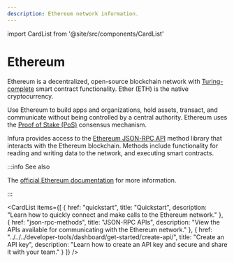 ```yaml
---
description: Ethereum network information.
---
```


import CardList from '@site/src/components/CardList'

# Ethereum

Ethereum is a decentralized, open-source blockchain network with [Turing-complete](https://en.wikipedia.org/wiki/Turing_completeness)
smart contract functionality. Ether (ETH) is the native cryptocurrency.

Use Ethereum to build apps and organizations, hold assets, transact, and communicate without being controlled by a
central authority. Ethereum uses the [Proof of Stake (PoS)](https://en.wikipedia.org/wiki/Proof_of_stake) consensus mechanism.

Infura provides access to the [Ethereum JSON-RPC API](json-rpc-methods/index.md) method library that interacts with the
Ethereum blockchain. Methods include functionality for reading and writing data to the network, and executing smart contracts.

:::info See also

The [official Ethereum documentation](https://ethereum.org/en/) for more information.

:::

<CardList
  items={[
    {
      href: "quickstart",
      title: "Quickstart",
      description: "Learn how to quickly connect and make calls to the Ethereum network."
    },
    {
      href: "json-rpc-methods",
      title: "JSON-RPC APIs",
      description: "View the APIs available for communicating with the Ethereum network."
    },
    {
      href: "../../../developer-tools/dashboard/get-started/create-api/",
      title: "Create an API key",
      description: "Learn how to create an API key and secure and share it with your team."
    }
  ]}
/>